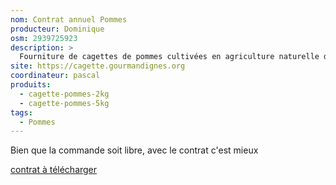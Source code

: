 ```yaml
---
nom: Contrat annuel Pommes
producteur: Dominique
osm: 2939725923
description: >
  Fourniture de cagettes de pommes cultivées en agriculture naturelle de septembre à décembre
site: https://cagette.gourmandignes.org
coordinateur: pascal
produits:
  - cagette-pommes-2kg
  - cagette-pommes-5kg
tags:
  - Pommes
---
```


Bien que la commande soit libre, avec le contrat c'est mieux

[contrat à télécharger](./media/contrat-pommes.pdf)
